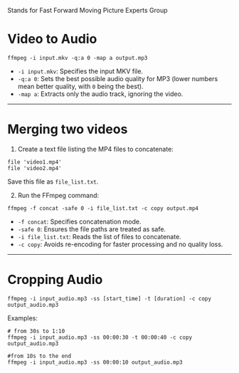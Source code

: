 Stands for Fast Forward Moving Picture Experts Group
# Video to Audio
```
ffmpeg -i input.mkv -q:a 0 -map a output.mp3
```
- `-i input.mkv`: Specifies the input MKV file.
- `-q:a 0`: Sets the best possible audio quality for MP3 (lower numbers mean better quality, with `0` being the best).
- `-map a`: Extracts only the audio track, ignoring the video.
---
# Merging two videos
1. Create a text file listing the MP4 files to concatenate:
```
file 'video1.mp4' 
file 'video2.mp4'
```
Save this file as `file_list.txt`.

2. Run the FFmpeg command:
```
ffmpeg -f concat -safe 0 -i file_list.txt -c copy output.mp4
```
- `-f concat`: Specifies concatenation mode.
- `-safe 0`: Ensures the file paths are treated as safe.
- `-i file_list.txt`: Reads the list of files to concatenate.
- `-c copy`: Avoids re-encoding for faster processing and no quality loss.
---
# Cropping Audio
```
ffmpeg -i input_audio.mp3 -ss [start_time] -t [duration] -c copy output_audio.mp3
```
Examples:
```
# from 30s to 1:10
ffmpeg -i input_audio.mp3 -ss 00:00:30 -t 00:00:40 -c copy output_audio.mp3

#from 10s to the end
ffmpeg -i input_audio.mp3 -ss 00:00:10 output_audio.mp3
```
